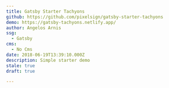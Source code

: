 ```yaml
---
title: Gatsby Starter Tachyons
github: https://github.com/pixelsign/gatsby-starter-tachyons
demo: https://gatsby-tachyons.netlify.app/
author: Angelos Arnis
ssg:
  - Gatsby
cms:
  - No Cms
date: 2018-06-19T13:39:10.000Z
description: Simple starter demo
stale: true
draft: true

---
```


